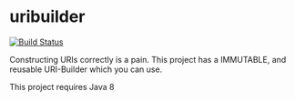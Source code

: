 uribuilder
==========
[![Build Status](https://travis-ci.org/httpcache4j/uribuilder.png)](https://travis-ci.org/httpcache4j/uribuilder)


Constructing URIs correctly is a pain. 
This project has a IMMUTABLE, and reusable URI-Builder which you can use.

This project requires Java 8
